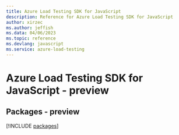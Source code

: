 ```yaml
---
title: Azure Load Testing SDK for JavaScript
description: Reference for Azure Load Testing SDK for JavaScript
author: xirzec
ms.author: jeffish
ms.data: 04/06/2023
ms.topic: reference
ms.devlang: javascript
ms.service: azure-load-testing
---
```

# Azure Load Testing SDK for JavaScript - preview
## Packages - preview
[!INCLUDE [packages](load-testing-index.md)]